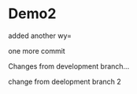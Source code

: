 # Demo2


added another wy=


one more commit

Changes from development branch...

change from deelopment branch 2

